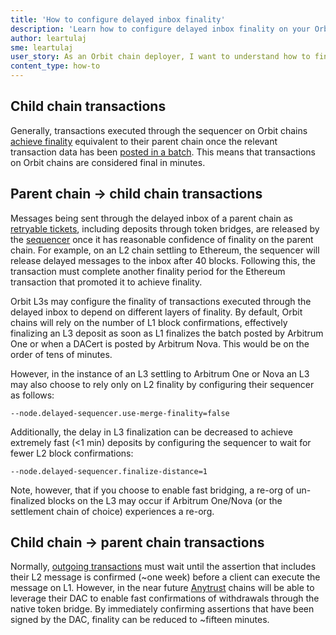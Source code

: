 ```yaml
---
title: 'How to configure delayed inbox finality'
description: 'Learn how to configure delayed inbox finality on your Orbit chain.'
author: leartulaj
sme: leartulaj
user_story: As an Orbit chain deployer, I want to understand how to fine-tune parameters associated with delayed inbox finality on my Orbit chain.
content_type: how-to
---
```


## Child chain transactions

Generally, transactions executed through the sequencer on Orbit chains [achieve finality](/how-arbitrum-works/tx-lifecycle.md) equivalent to their parent chain once the relevant transaction data has been [posted in a batch](/how-arbitrum-works/sequencer.md). This means that transactions on Orbit chains are considered final in minutes.

## Parent chain → child chain transactions

Messages being sent through the delayed inbox of a parent chain as [retryable tickets](/how-arbitrum-works/arbos/l1-l2-messaging.md#retryable-tickets), including deposits through token bridges, are released by the [sequencer](/how-arbitrum-works/inside-arbitrum-nitro.md#if-the-sequencer-is-well-behaved) once it has reasonable confidence of finality on the parent chain. For example, on an L2 chain settling to Ethereum, the sequencer will release delayed messages to the inbox after 40 blocks. Following this, the transaction must complete another finality period for the Ethereum transaction that promoted it to achieve finality.

Orbit L3s may configure the finality of transactions executed through the delayed inbox to depend on different layers of finality. By default, Orbit chains will rely on the number of L1 block confirmations, effectively finalizing an L3 deposit as soon as L1 finalizes the batch posted by <a data-quicklook-from="arbitrum-one">Arbitrum One</a> or when a <a data-quicklook-from="data-availability-certificate">DACert</a> is posted by <a data-quicklook-from="arbitrum-nova">Arbitrum Nova</a>. This would be on the order of tens of minutes.

However, in the instance of an L3 settling to Arbitrum One or Nova an L3 may also choose to rely only on L2 finality by configuring their sequencer as follows:

```
--node.delayed-sequencer.use-merge-finality=false
```

Additionally, the delay in L3 finalization can be decreased to achieve extremely fast (\<1 min) deposits by configuring the sequencer to wait for fewer L2 block confirmations:

```
--node.delayed-sequencer.finalize-distance=1
```

Note, however, that if you choose to enable fast bridging, a re-org of un-finalized blocks on the L3 may occur if Arbitrum One/Nova (or the settlement chain of choice) experiences a re-org.

## Child chain → parent chain transactions

Normally, [outgoing transactions](/how-arbitrum-works/arbos/l2-l1-messaging.md) must wait until the assertion that includes their L2 message is confirmed (~one week) before a client can execute the message on L1. However, in the near future [Anytrust](/how-arbitrum-works/inside-anytrust.md) chains will be able to leverage their DAC to enable fast confirmations of withdrawals through the native token bridge. By immediately confirming assertions that have been signed by the DAC, finality can be reduced to ~fifteen minutes.
